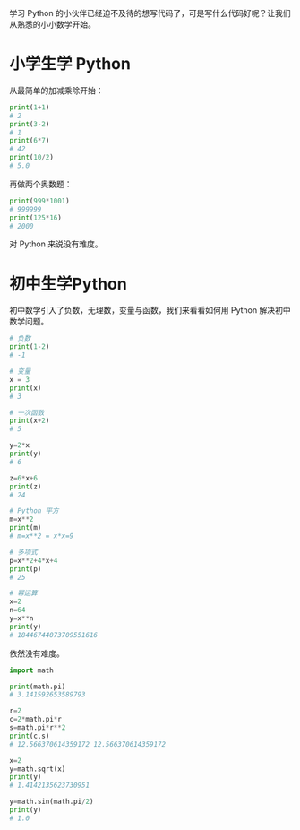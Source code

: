 学习 Python 的小伙伴已经迫不及待的想写代码了，可是写什么代码好呢？让我们从熟悉的小小数学开始。

# 小学生学 Python

从最简单的加减乘除开始：

```python
print(1+1)
# 2
print(3-2)
# 1
print(6*7)
# 42
print(10/2)
# 5.0
```

再做两个奥数题：

```python
print(999*1001)
# 999999
print(125*16)
# 2000
```

对 Python 来说没有难度。



# 初中生学Python

初中数学引入了负数，无理数，变量与函数，我们来看看如何用 Python 解决初中数学问题。

```python
# 负数
print(1-2)
# -1

# 变量
x = 3
print(x)
# 3

# 一次函数
print(x+2)
# 5

y=2*x
print(y)
# 6

z=6*x+6
print(z)
# 24

# Python 平方
m=x**2
print(m)
# m=x**2 = x*x=9

# 多项式
p=x**2+4*x+4
print(p)
# 25

# 幂运算
x=2
n=64
y=x**n
print(y)
# 18446744073709551616
```

依然没有难度。

```python
import math

print(math.pi)
# 3.141592653589793

r=2
c=2*math.pi*r
s=math.pi*r**2
print(c,s)
# 12.566370614359172 12.566370614359172

x=2
y=math.sqrt(x)
print(y)
# 1.4142135623730951

y=math.sin(math.pi/2)
print(y)
# 1.0
```

